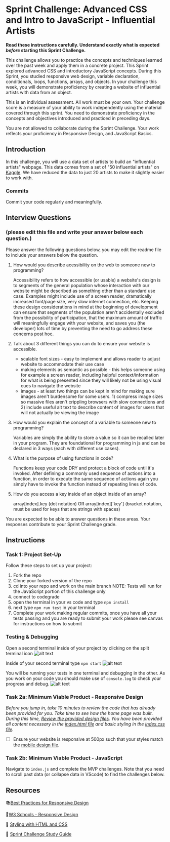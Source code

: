 # Sprint Challenge: Advanced CSS and Intro to JavaScript - Influential Artists

**Read these instructions carefully. Understand exactly what is expected _before_ starting this Sprint Challenge.**

This challenge allows you to practice the concepts and techniques learned over the past week and apply them in a concrete project. This Sprint explored advanced CSS and introductory JavaScript concepts. During this Sprint, you studied responsive web design, variable declaration, conditionals, loops, functions, arrays, and objects. In your challenge this week, you will demonstrate proficiency by creating a website of influential artists with data from an object.

This is an individual assessment. All work must be your own. Your challenge score is a measure of your ability to work independently using the material covered through this sprint. You need to demonstrate proficiency in the concepts and objectives introduced and practiced in preceding days.

You are not allowed to collaborate during the Sprint Challenge. Your work reflects your proficiency in Responsive Design, and JavaScript Basics.


## Introduction

In this challenge, you will use a data set of artists to build an "influential artists" webpage. This data comes from a set of "50 influential artists" on [Kaggle](https://www.kaggle.com/ikarus777/best-artworks-of-all-time). We have reduced the data to just 20 artists to make it slightly easier to work with.

### Commits

Commit your code regularly and meaningfully. 

## Interview Questions
### (please edit this file and write your answer below each question.)

Please answer the following questions below, you may edit the readme file to include your answers below the question.

1. How would you describe acessibility on the web to someone new to programming?

    Accessibility refers to how accessible (or usable) a website's design is to segments of the general population whose interaction with our website might be described as something other than a standard use case. Examples might include use of a screen reader, dramatically increased font/page size, very slow internet connection, etc. Keeping these design considerations in mind at the beginning of development can ensure that segments of the population aren't accidentally excluded from the possibility of participation, that the maximum amount of traffic will meaningfully engage with your website, and saves you (the developer) lots of time by preventing the need to go address these concerns post hoc. 

2. Talk about 3 different things you can do to ensure your website is accessible. 

    - scalable font sizes - easy to implement and allows reader to adjust website to accommodate their use case
    - making elements as semantic as possible - this helps someone using for example a screen reader, including helpful context/information for what is being presented since they will likely not be using visual cues to navigate the website
    - images - at least two things can be kept in mind for making sure images aren't burdensome for some users. 1) compress image sizes so massive files aren't crippling browsers with slow connections and 2) include useful alt text to describe content of images for users that will not actually be viewing the image

3. How would you explain the concept of a variable to someone new to programming?

    Variables are simply the ability to store a value so it can be recalled later in your program. They are foundational for programming in js and can be declared in 3 ways (each with different use cases). 

4. What is the purpose of using functions in code?

    Functions keep your code DRY and protect a block of code until it's invoked. After defining a commonly used sequence of actions into a function, in order to execute the same sequence of actions again you simply have to invoke the function instead of repeating lines of code.

5. How do you access a key inside of an object inside of an array?

    array[index].key (dot notation) OR array[index]['key'] (bracket notation, must be used for keys that are strings with spaces)

You are expected to be able to answer questions in these areas. Your responses contribute to your Sprint Challenge grade. 

## Instructions

### Task 1: Project Set-Up

Follow these steps to set up your project:

1. Fork the repo
2. Clone your forked version of the repo
3. cd into your repo and work on the main branch
NOTE: Tests will run for the JavaScript portion of this challenge only
4. connect to codegrade
5. open the terminal in your vs code and type `npm install`
6. next type `npm run test` in your terminal
7. Complete your work making regular commits, once you have all your tests passing and you are ready to submit your work please see canvas for instructions on how to submit

### Testing & Debugging

Open a second terminal inside of your project by clicking on the split terminal icon
![alt text](assets/split_terminal.png "Split Terminal")

Inside of your second terminal type `npm start` 
![alt text](assets/npm_start.png "type npm start")

You will be running your tests in one terminal and debugging in the other. As you work on your code you should make use of `console.log` to check your progress and debug.
![alt text](assets/tests_debug_terminal_final.png "your terminal should look like this")

### Task 2a:  Minimum Viable Product - Responsive Design

*Before you jump in, take 10 minutes to review the code that has already been provided for you. Take time to see how the home page was built. During this time, [Review the provided design files](design/). You have been provided all content necessary in the [index.html file](index.html) and basic styling in the [index.css file](css/index.css).*

* [ ] Ensure your website is responsive at 500px such that your styles match the [mobile design file](design/Mobile.png).

### Task 2b: Minimum Viable Product - JavaScript

Navigate to `index.js` and complete the MVP challenges. Note that you need to scroll past data (or collapse data in VScode) to find the challenges below.



## Resources

📚[Best Practices for Responsive Design](https://www.browserstack.com/guide/responsive-design-breakpoints)

🤝[W3 Schools - Responsive Design](https://www.w3schools.com/html/html_responsive.asp)

👀 [Styling with HTML and CSS](https://www.w3schools.com/html/html_css.asp)

🦄 [Sprint Challenge Study Guide](https://www.notion.so/lambdaschool/Unit-1-Sprint-2-Study-Guide-16f656025c8744458addb068e6348101)





